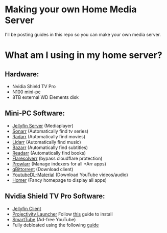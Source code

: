 # Making your own Home Media Server
I'll be posting guides in this repo so you can make your own media server.

# What am I using in my home server?
## Hardware:
* Nvidia Shield TV Pro
* N100 mini-pc
* 8TB external WD Elements disk

## Mini-PC Software:
* [Jellyfin Server](https://jellyfin.org/) (Mediaplayer) 
* [Sonarr](https://sonarr.tv/) (Automatically find tv series)
* [Radarr](https://radarr.video/) (Automatically find movies)
* [Lidarr](https://lidarr.audio/) (Automatically find music)
* [Bazarr](https://www.bazarr.media/) (Automatically find subtitles)
* [Readarr](https://readarr.com/) (Automatically find books)
* [Flaresolverr](https://github.com/FlareSolverr/FlareSolverr) (bypass cloudflare protection)
* [Prowlarr](https://prowlarr.com/) (Manage indexers for all *Arr apps)
* [qBittorrent](https://www.qbittorrent.org/) (Download client)
* [YoutubeDL-Material](https://github.com/Tzahi12345/YoutubeDL-Material) (Download YouTube videos/audio)
* [Homer](https://github.com/bastienwirtz/homer) (Fancy homepage to display all apps)

## Nvidia Shield TV Pro Software:
* [Jellyfin Client](https://jellyfin.org/)
* [Projectivity Launcher](https://xdaforums.com/t/app-android-tv-projectivy-launcher.4436549/) Follow [this](https://github.com/DiegoDerksen/homemediaserver/tree/main/Nvidiashield-debloating#2-installing-a-custom-launcher) guide to install
* [SmartTube](https://github.com/yuliskov/smarttube) (Ad-free YouTube)
* Fully debloated using the following [guide](https://github.com/DiegoDerksen/homemediaserver/tree/main/Nvidiashield-debloating)
